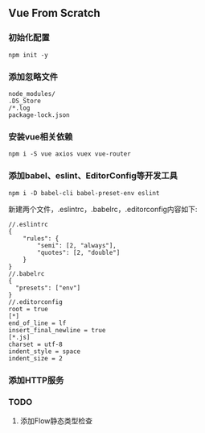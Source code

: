 ## Vue From Scratch
### 初始化配置
```
npm init -y
```
### 添加忽略文件
```
node_modules/
.DS_Store
/*.log
package-lock.json
```
### 安装vue相关依赖
```
npm i -S vue axios vuex vue-router
```
### 添加babel、eslint、EditorConfig等开发工具
```
npm i -D babel-cli babel-preset-env eslint
```
新建两个文件，.eslintrc，.babelrc，.editorconfig内容如下:
```
//.eslintrc
{
    "rules": {
        "semi": [2, "always"],
        "quotes": [2, "double"]
    }
}
//.babelrc
{
  "presets": ["env"]
}
//.editorconfig
root = true
[*]
end_of_line = lf
insert_final_newline = true
[*.js]
charset = utf-8
indent_style = space
indent_size = 2
```
### 添加HTTP服务

### TODO
1. 添加Flow静态类型检查
